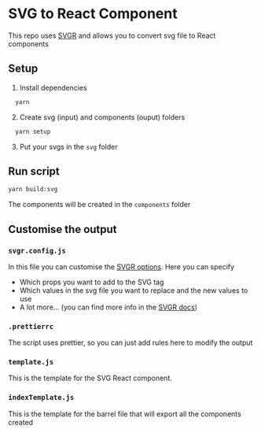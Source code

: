 # SVG to React Component
This repo uses [SVGR](https://react-svgr.com/) and allows you to convert svg file to React components

## Setup

1. Install dependencies
```bash
  yarn
```
2. Create svg (input) and components (ouput) folders
```bash
  yarn setup
```
3. Put your svgs in the `svg` folder

## Run script
```bash
yarn build:svg
```

The components will be created in the `components` folder

## Customise the output
### `svgr.config.js`
In this file you can customise the [SVGR options](https://react-svgr.com/docs/options/). Here you can specify
- Which props you want to add to the SVG tag
- Which values in the svg file you want to replace and the new values to use
- A lot more... (you can find more info in the [SVGR docs](https://react-svgr.com/docs/options/))

### `.prettierrc`
The script uses prettier, so you can just add rules here to modify the output

### `template.js`
This is the template for the SVG React component.

### `indexTemplate.js`
This is the template for the barrel file that will export all the components created
